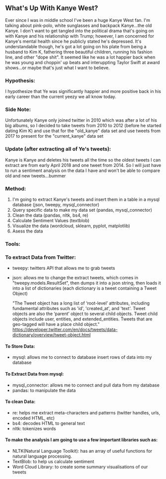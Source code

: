 ## What's Up With Kanye West?
Ever since I was in middle school I've been a huge Kanye West fan. I'm talking about pink-polo, white sunglasses and backpack Kanye...the old Kanye. I don't want to get tangled into the political drama that's going on with Kanye and his relationship with Trump; however, I am concerned for Kanye's mental health since he publicly stated he's depressed. It's understandable though, he's got a lot going on his plate from being a husband to Kim K, fathering three beautiful children, running his fashion line, and other "dope shit". It seemed like he was a lot happier back when he was young and choppin' up beats and interuppting Taylor Swift at award shows...or maybe that's just what I want to believe.

### Hypothesis:
I hypothesize that Ye was significantly happier and more positive back in his early career than the current yeezy we all know today.

### Side Note:
Unfortunately Kanye only joined twitter in 2010 which was after a lot of his big albums, so I decided to take tweets from 2010 to 2012 (before he started dating Kim K) and use that for the "old_kanye" data set and use tweets from 2017 to present for the "current_kanye" data set 

### Update (after extracting all of Ye's tweets):
Kanye is Kanye and deletes his tweets all the time so the oldest tweets I can extract are from early April 2018 and one tweet from 2014. So I will just have to run a sentiment analysis on the data I have and won't be able to compare old and new tweets...bummer 

### Method:
1. I'm going to extract Kanye's tweets and insert them in a table in a mysql database
    (json, tweepy, mysql_connector)
2. Query specific data to make my data set
    (pandas, mysql_connector)
3. Clean the data
    (pandas, nltk, bs4, re)
4. Calculate Sentiment Values
    (textblob)
5. Visualize the data
    (wordcloud, sklearn, pyplot, matplotlib)
6. Asess the data

### Tools:
### To extract Data from Twitter:
- tweepy: twitters API that allows me to grab tweets
- json: allows me to change the extract tweets, which comes in "tweepy.models.ResultSet", then dumps it into a
  json string, then loads it into a list of dictionaries (each dictionary is a tweet containing a Tweet Object)
  
  "The Tweet object has a long list of ‘root-level’ attributes, including fundamental attributes such as 'id',
  'created_at', and 'text'. Tweet objects are also the ‘parent’ object to several child objects. Tweet child
  objects include user, entities, and extended_entities. Tweets that are geo-tagged will have a place child
  object."
  https://developer.twitter.com/en/docs/tweets/data-dictionary/overview/tweet-object.html
  
#### To Store Data:
- mysql: allows me to connect to database insert rows of data into my database

#### To Extract Data from mysql:
- mysql_connector: allows me to connect and pull data from my database
- pandas: to manipulate the data

#### To clean Data:
- re: helps me extract meta-characters and patterns (twitter handles, urls, encoded HTML, etc)
- bs4: decodes HTML to general text
- nltk: tokenizes words

#### To make the analysis I am going to use a few important libraries such as: 
- NLTK(Natural Language Toolkit): has an array of useful functions for natural language processing. 
- TextBlob: to help us calculate sentiment
- Word Cloud Library: to create some summary visualisations of our tweets

